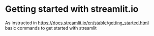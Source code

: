 # Getting started with streamlit.io

As instructed in https://docs.streamlit.io/en/stable/getting_started.html basic commands to get started with streamlit
